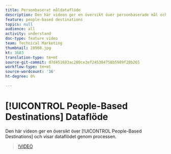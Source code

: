 ```yaml
---
title: Personbaserat måldataflöde
description: Den här videon ger en översikt över personbaserade mål och visar dataflödet genom processen.
feature: people-based destinations
topics: null
audience: all
activity: understand
doc-type: feature video
team: Technical Marketing
thumbnail: 28968.jpg
kt: 3683
translation-type: tm+mt
source-git-commit: d7d451683ac280ce3ef245384758b5989f28b265
workflow-type: tm+mt
source-wordcount: '36'
ht-degree: 0%

---
```



# [!UICONTROL People-Based Destinations] Dataflöde

Den här videon ger en översikt över [!UICONTROL People-Based Destinations] och visar dataflödet genom processen.

>[!VIDEO](https://video.tv.adobe.com/v/28968/?quality=12)

